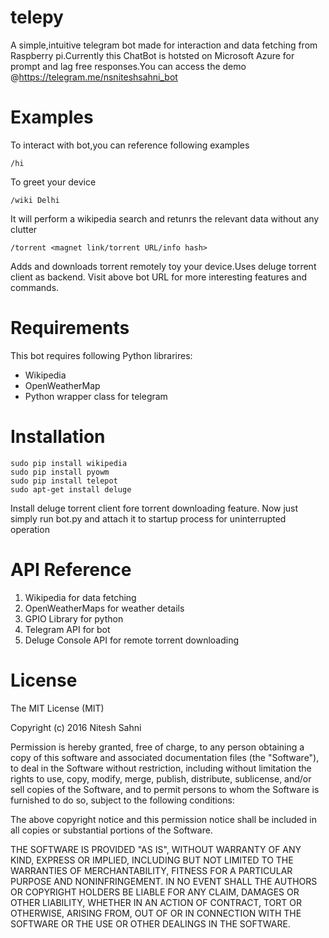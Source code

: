 # telepy
A simple,intuitive telegram bot made for interaction and data fetching from Raspberry pi.Currently this ChatBot is hotsted on Microsoft Azure for prompt and lag free responses.You can access the demo @https://telegram.me/nsniteshsahni_bot 

# Examples
To interact with bot,you can reference following examples

```
/hi
```
To greet your device


```
/wiki Delhi
```
It will perform a wikipedia search and retunrs the relevant data without any clutter

```
/torrent <magnet link/torrent URL/info hash>
```
Adds and downloads torrent remotely toy your device.Uses deluge torrent client as backend.
Visit above bot URL for more interesting features and commands.
# Requirements  
This bot requires following Python librarires:
- Wikipedia
- OpenWeatherMap
- Python wrapper class for telegram

# Installation
```
sudo pip install wikipedia
sudo pip install pyowm
sudo pip install telepot
sudo apt-get install deluge
```
Install deluge torrent client fore torrent downloading feature.
Now just simply run bot.py and attach it to startup process for uninterrupted operation

# API Reference
1. Wikipedia for data fetching
2. OpenWeatherMaps for weather details
3. GPIO Library for python
4. Telegram API for bot
5. Deluge Console API for remote torrent downloading

# License
The MIT License (MIT)

Copyright (c) 2016 Nitesh Sahni

Permission is hereby granted, free of charge, to any person obtaining a copy
of this software and associated documentation files (the "Software"), to deal
in the Software without restriction, including without limitation the rights
to use, copy, modify, merge, publish, distribute, sublicense, and/or sell
copies of the Software, and to permit persons to whom the Software is
furnished to do so, subject to the following conditions:

The above copyright notice and this permission notice shall be included in all
copies or substantial portions of the Software.

THE SOFTWARE IS PROVIDED "AS IS", WITHOUT WARRANTY OF ANY KIND, EXPRESS OR
IMPLIED, INCLUDING BUT NOT LIMITED TO THE WARRANTIES OF MERCHANTABILITY,
FITNESS FOR A PARTICULAR PURPOSE AND NONINFRINGEMENT. IN NO EVENT SHALL THE
AUTHORS OR COPYRIGHT HOLDERS BE LIABLE FOR ANY CLAIM, DAMAGES OR OTHER
LIABILITY, WHETHER IN AN ACTION OF CONTRACT, TORT OR OTHERWISE, ARISING FROM,
OUT OF OR IN CONNECTION WITH THE SOFTWARE OR THE USE OR OTHER DEALINGS IN THE
SOFTWARE.
